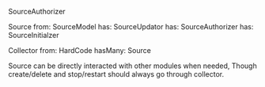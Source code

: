 SourceAuthorizer

Source
    from: SourceModel
    has: SourceUpdator
    has: SourceAuthorizer
    has: SourceInitialzer
    
Collector
    from: HardCode
    hasMany: Source

Source can be directly interacted with other modules when needed, Though create/delete and stop/restart should always go through collector.